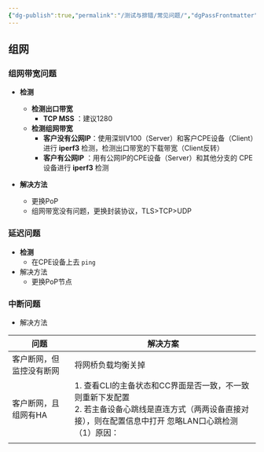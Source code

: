 ```yaml
---
{"dg-publish":true,"permalink":"/测试与排错/常见问题/","dgPassFrontmatter":true,"created":"2025-04-01T21:47:21.774+08:00","updated":"2025-03-24T14:17:14.613+08:00"}
---
```



## 组网

### 组网带宽问题

- **检测**
	- **检测出口带宽**
		- **TCP MSS** ：建议1280
	- **检测组网带宽** 
		- **客户没有公网IP**：使用深圳V100（Server）和客户CPE设备（Client）进行 **iperf3** 检测，检测出口带宽的下载带宽（Client反转）
		- **客户有公网IP** ：用有公网IP的CPE设备（Server）和其他分支的 CPE设备进行 **iperf3** 检测
	  
	  
- **解决方法**
	- 更换PoP
	- 组网带宽没有问题，更换封装协议，TLS>TCP>UDP


### 延迟问题

- **检测**
	- 在CPE设备上去 `ping` 
- 解决方法
	- 更换PoP节点 

### 中断问题

- 解决方法

| 问题           | 解决方案                                                                                           |
| ------------ | ---------------------------------------------------------------------------------------------- |
| 客户断网，但监控没有断网 | 将网桥负载均衡关掉                                                                                      |
| 客户断网，且组网有HA  | 1. 查看CLI的主备状态和CC界面是否一致，不一致则重新下发配置<br>2. 若主备设备心跳线是直连方式（两两设备直接对接），则在配置信息中打开 忽略LAN口心跳检测<br>（1）原因： |
|              |                                                                                                |
